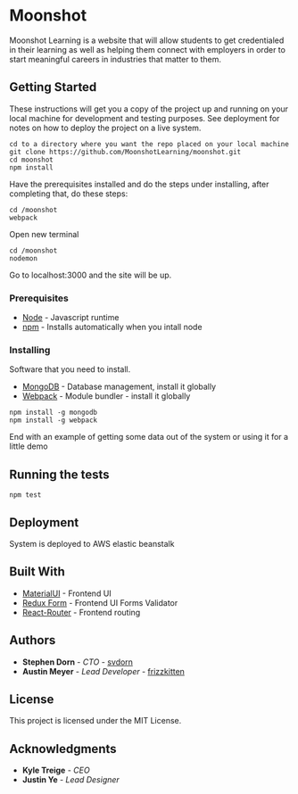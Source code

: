 # Moonshot

Moonshot Learning is a website that will allow students to get credentialed in their learning as well as helping them connect with employers in order to start meaningful careers in industries that matter to them.

## Getting Started

These instructions will get you a copy of the project up and running on your local machine for development and testing purposes. See deployment for notes on how to deploy the project on a live system.
```
cd to a directory where you want the repo placed on your local machine
git clone https://github.com/MoonshotLearning/moonshot.git
cd moonshot
npm install
```
Have the prerequisites installed and do the steps under installing, after completing that, do these steps:
```
cd /moonshot
webpack
```
Open new terminal
```
cd /moonshot
nodemon
```
Go to localhost:3000 and the site will be up.

### Prerequisites

* [Node](https://nodejs.org/en/) - Javascript runtime
* [npm](https://www.npmjs.com/) - Installs automatically when you intall node

### Installing

Software that you need to install.

* [MongoDB](https://docs.mongodb.com/manual/installation/) - Database management, install it globally
* [Webpack](https://www.npmjs.com/package/webpack) - Module bundler - install it globally
```
npm install -g mongodb
npm install -g webpack
```

End with an example of getting some data out of the system or using it for a little demo

## Running the tests
```
npm test
```

## Deployment

System is deployed to AWS elastic beanstalk

## Built With

* [MaterialUI](http://www.material-ui.com/) - Frontend UI
* [Redux Form](https://redux-form.com/7.2.0/) - Frontend UI Forms Validator
* [React-Router](https://github.com/ReactTraining/react-router) - Frontend routing

## Authors

* **Stephen Dorn** - *CTO* - [svdorn](https://github.com/svdorn)
* **Austin Meyer** - *Lead Developer* - [frizzkitten](https://github.com/frizzkitten)

## License

This project is licensed under the MIT License.

## Acknowledgments

* **Kyle Treige** - *CEO*
* **Justin Ye** - *Lead Designer*
